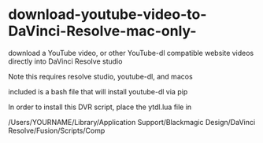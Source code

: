 # download-youtube-video-to-DaVinci-Resolve-mac-only-
download a YouTube video, or other YouTube-dl compatible website videos directly into DaVinci Resolve studio

Note this requires resolve studio, youtube-dl, and macos

included is a bash file that will install youtube-dl via pip

In order to install this DVR script, place the ytdl.lua file in


/Users/YOURNAME/Library/Application Support/Blackmagic Design/DaVinci Resolve/Fusion/Scripts/Comp

